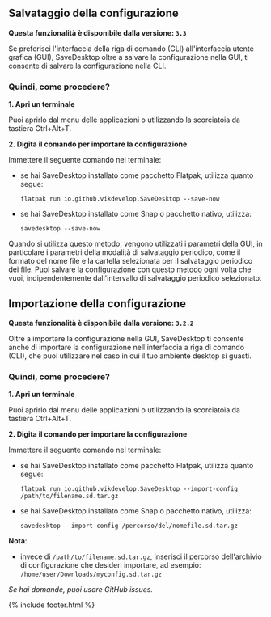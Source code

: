 ## Salvataggio della configurazione

**Questa funzionalità è disponibile dalla versione: `3.3`**

Se preferisci l'interfaccia della riga di comando (CLI) all'interfaccia utente grafica (GUI), SaveDesktop oltre a salvare la configurazione nella GUI, ti consente di salvare la configurazione nella CLI.

### Quindi, come procedere?
**1. Apri un terminale**

Puoi aprirlo dal menu delle applicazioni o utilizzando la scorciatoia da tastiera Ctrl+Alt+T.

**2. Digita il comando per importare la configurazione**

Immettere il seguente comando nel terminale:
- se hai SaveDesktop installato come pacchetto Flatpak, utilizza quanto segue:

   ```
   flatpak run io.github.vikdevelop.SaveDesktop --save-now
   ```

- se hai SaveDesktop installato come Snap o pacchetto nativo, utilizza:
   ```
   savedesktop --save-now
   ```

Quando si utilizza questo metodo, vengono utilizzati i parametri della GUI, in particolare i parametri della modalità di salvataggio periodico, come il formato del nome file e la cartella selezionata per il salvataggio periodico dei file. Puoi salvare la configurazione con questo metodo ogni volta che vuoi, indipendentemente dall'intervallo di salvataggio periodico selezionato.

## Importazione della configurazione

**Questa funzionalità è disponibile dalla versione: `3.2.2`**

Oltre a importare la configurazione nella GUI, SaveDesktop ti consente anche di importare la configurazione nell'interfaccia a riga di comando (CLI), che puoi utilizzare nel caso in cui il tuo ambiente desktop si guasti.

### Quindi, come procedere?
**1. Apri un terminale**

Puoi aprirlo dal menu delle applicazioni o utilizzando la scorciatoia da tastiera Ctrl+Alt+T.

**2. Digita il comando per importare la configurazione**

Immettere il seguente comando nel terminale:
- se hai SaveDesktop installato come pacchetto Flatpak, utilizza quanto segue:

   ```
   flatpak run io.github.vikdevelop.SaveDesktop --import-config /path/to/filename.sd.tar.gz
   ```

- se hai SaveDesktop installato come Snap o pacchetto nativo, utilizza:
   ```
   savedesktop --import-config /percorso/del/nomefile.sd.tar.gz
   ```
      
**Nota**:
- invece di `/path/to/filename.sd.tar.gz`, inserisci il percorso dell'archivio di configurazione che desideri importare, ad esempio: `/home/user/Downloads/myconfig.sd.tar.gz`

_Se hai domande, puoi usare GitHub issues._

{% include footer.html %}
